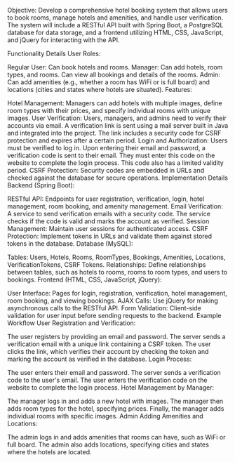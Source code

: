 Objective:
Develop a comprehensive hotel booking system that allows users to book rooms, manage hotels and amenities, and handle user verification. The system will include a RESTful API built with Spring Boot, a PostgreSQL database for data storage, and a frontend utilizing HTML, CSS, JavaScript, and jQuery for interacting with the API.

Functionality Details
User Roles:

Regular User: Can book hotels and rooms.
Manager: Can add hotels, room types, and rooms. Can view all bookings and details of the rooms.
Admin: Can add amenities (e.g., whether a room has WiFi or is full board) and locations (cities and states where hotels are situated).
Features:

Hotel Management: Managers can add hotels with multiple images, define room types with their prices, and specify individual rooms with unique images.
User Verification: Users, managers, and admins need to verify their accounts via email. A verification link is sent using a mail server built in Java and integrated into the project. The link includes a security code for CSRF protection and expires after a certain period.
Login and Authorization: Users must be verified to log in. Upon entering their email and password, a verification code is sent to their email. They must enter this code on the website to complete the login process. This code also has a limited validity period.
CSRF Protection: Security codes are embedded in URLs and checked against the database for secure operations.
Implementation Details
Backend (Spring Boot):

RESTful API: Endpoints for user registration, verification, login, hotel management, room booking, and amenity management.
Email Verification: A service to send verification emails with a security code. The service checks if the code is valid and marks the account as verified.
Session Management: Maintain user sessions for authenticated access.
CSRF Protection: Implement tokens in URLs and validate them against stored tokens in the database.
Database (MySQL):

Tables: Users, Hotels, Rooms, RoomTypes, Bookings, Amenities, Locations, VerificationTokens, CSRF Tokens.
Relationships: Define relationships between tables, such as hotels to rooms, rooms to room types, and users to bookings.
Frontend (HTML, CSS, JavaScript, jQuery):

User Interface: Pages for login, registration, verification, hotel management, room booking, and viewing bookings.
AJAX Calls: Use jQuery for making asynchronous calls to the RESTful API.
Form Validation: Client-side validation for user input before sending requests to the backend.
Example Workflow
User Registration and Verification:

The user registers by providing an email and password.
The server sends a verification email with a unique link containing a CSRF token.
The user clicks the link, which verifies their account by checking the token and marking the account as verified in the database.
Login Process:

The user enters their email and password.
The server sends a verification code to the user's email.
The user enters the verification code on the website to complete the login process.
Hotel Management by Manager:

The manager logs in and adds a new hotel with images.
The manager then adds room types for the hotel, specifying prices.
Finally, the manager adds individual rooms with specific images.
Admin Adding Amenities and Locations:

The admin logs in and adds amenities that rooms can have, such as WiFi or full board.
The admin also adds locations, specifying cities and states where the hotels are located.

